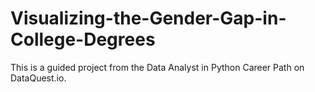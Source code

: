 # Visualizing-the-Gender-Gap-in-College-Degrees

This is a guided project from the Data Analyst in Python Career Path on DataQuest.io.

